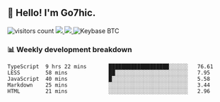## 👋 Hello! I'm Go7hic.

 ![visitors count](https://visitors-by-url-pls-dont-use-this-in-your-repo.vercel.app/Go7hic-github-readme)
 <a href="https://twitter.com/Go7hic">
    <img src="https://img.shields.io/badge/-@Go7hic-1ca0f1?style=flat-square&labelColor=1ca0f1&logo=twitter&logoColor=white&link=https://twitter.com/Go7hic">
   <a/>
   <a href="mailto:gtfx0209@gmail.com">
    <img src="https://img.shields.io/badge/-gtfx0209@gmail.com-c14438?style=flat-square&logo=Gmail&logoColor=white&link=mailto:gtfx0209@gmail.com">
   <a/>
    ![Keybase BTC](https://img.shields.io/keybase/btc/Go7hic)
 <!--
🔭 I’m currently working
🌱 I’m currently learning
💬 Ask me about 
📫 How to reach me: 
⚡ Fun fact: 
-->
 <!--
![My Github Stats](https://github-readme-stats.vercel.app/api?username=Go7hic&show_icons=true&count_private=true)

-->

### 📊 Weekly development breakdown
<!--START_SECTION:waka-->
```text
TypeScript  9 hrs 22 mins       ███████████████████░░░░░░   76.61 
LESS        58 mins             ██░░░░░░░░░░░░░░░░░░░░░░░   7.95 
JavaScript  40 mins             █░░░░░░░░░░░░░░░░░░░░░░░░   5.58 
Markdown    25 mins             ░░░░░░░░░░░░░░░░░░░░░░░░░   3.44 
HTML        21 mins             ░░░░░░░░░░░░░░░░░░░░░░░░░   2.96
```
<!--END_SECTION:waka-->

